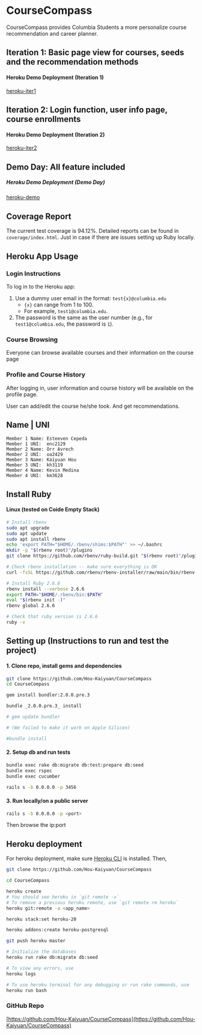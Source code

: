 # CourseCompass

CourseCompass provides Columbia Students a more personalize course recommendation and career planner. 


## Iteration 1: Basic page view for courses, seeds and the recommendation methods
#### Heroku Demo Deployment (Iteration 1)
[heroku-iter1](https://course-compass-iter1-cc03da1256a5.herokuapp.com)


## Iteration 2: Login function, user info page, course enrollments
#### Heroku Demo Deployment (Iteration 2)
[heroku-iter2](https://course-compass-iter2-ea6d54216710.herokuapp.com)


## Demo Day: All feature included
##### Heroku Demo Deployment (Demo Day)
[heroku-demo](https://course-compass-demo-fbf53d190587.herokuapp.com)


## Coverage Report
The current test coverage is 94.12%. Detailed reports can be found in `coverage/index.html`. 
Just in case if there are issues setting up Ruby locally.

## Heroku App Usage

### Login Instructions
To log in to the Heroku app:

1. Use a dummy user email in the format: `test{x}@columbia.edu`
   - `{x}` can range from 1 to 100.
   - For example, `test1@columbia.edu`.
2. The password is the same as the user number (e.g., for `test1@columbia.edu`, the password is `1`).


### Course Browsing
Everyone can browse available courses and their information on the course page

### Profile and Course History
After logging in, user information and course history will be available on the profile page.

User can add/edit the course he/she took. And get recommendations.



## Name | UNI

```
Member 1 Name: Esteeven Cepeda
Member 1 UNI:  enc2129
Member 2 Name: Orr Avrech
Member 2 UNI:  oa2429
Member 3 Name: Kaiyuan Hou
Member 3 UNI:  kh3119
Member 4 Name: Kevin Medina
Member 4 UNI:  km3628
```

## Install Ruby
#### Linux (tested on Coide Empty Stack)

```bash
# Install rbenv
sudo apt upgrade
sudo apt update
sudo apt install rbenv
echo 'export PATH="$HOME/.rbenv/shims:$PATH"' >> ~/.bashrc
mkdir -p "$(rbenv root)"/plugins
git clone https://github.com/rbenv/ruby-build.git "$(rbenv root)"/plugins/ruby-build

# Check rbenv installation -- make sure everything is OK
curl -fsSL https://github.com/rbenv/rbenv-installer/raw/main/bin/rbenv-doctor | bash

# Install Ruby 2.6.6
rbenv install --verbose 2.6.6
export PATH="$HOME/.rbenv/bin:$PATH"
eval "$(rbenv init -)"
rbenv global 2.6.6

# Check that ruby version is 2.6.6
ruby -v
```


## Setting up (Instructions to run and test the project)

#### 1. Clone repo, install gems and dependencies

```bash
git clone https://github.com/Hou-Kaiyuan/CourseCompass
cd CourseCompass

gem install bundler:2.0.0.pre.3

bundle _2.0.0.pre.3_ install

# gem update bundler

# (We failed to make it work on Apple Silicon)

#bundle install
```

#### 2. Setup db and run tests

```bash
bundle exec rake db:migrate db:test:prepare db:seed
bundle exec rspec
bundle exec cucumber

rails s -b 0.0.0.0 -p 3456
```


#### 3. Run locally/on a public server
```bash
rails s -b 0.0.0.0 -p <port>
```

Then browse the ip:port

## Heroku deployment
For heroku deployment, make sure [Heroku CLI](https://devcenter.heroku.com/articles/heroku-cli) is installed. Then,

```bash
git clone https://github.com/Hou-Kaiyuan/CourseCompass

cd CourseCompass

heroku create
# You should see heroku in `git remote -v`
# To remove a previous heroku remote, use `git remote rm heroku`
heroku git:remote -a <app_name>

heroku stack:set heroku-20

heroku addons:create heroku-postgresql

git push heroku master

# Initialize the databases
heroku run rake db:migrate db:seed

# To view any errors, use
heroku logs

# To use heroku terminal for any debugging or run rake commands, use
heroku run bash
```



### GitHub Repo

[https://github.com/Hou-Kaiyuan/CourseCompass](https://github.com/Hou-Kaiyuan/CourseCompass)

